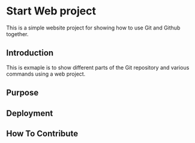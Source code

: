 # Start Web project
This is a simple website project for showing how to use Git and Github together.
## Introduction
This is exmaple is to show different parts of the Git repository and various commands using a web project.

## Purpose

## Deployment

## How To Contribute
